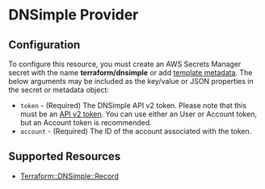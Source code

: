 # DNSimple Provider

## Configuration

To configure this resource, you must create an AWS Secrets Manager secret with the name **terraform/dnsimple** or add [template metadata](https://github.com/iann0036/tf-cfn-provider/blob/master/examples/metadata.yaml). The below arguments may be included as the key/value or JSON properties in the secret or metadata object:

* `token` - (Required) The DNSimple API v2 token. Please note that this must be an [API v2 token](https://support.dnsimple.com/articles/api-access-token/). You can use either an User or Account token, but an Account token is recommended.
* `account` - (Required) The ID of the account associated with the token.


## Supported Resources

* [Terraform::DNSimple::Record](Record.md)